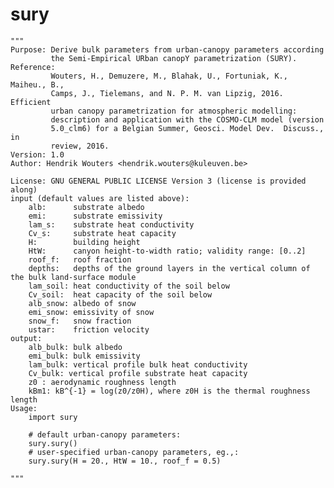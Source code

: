 # sury

    """
    Purpose: Derive bulk parameters from urban-canopy parameters according
             the Semi-Empirical URban canopY parametrization (SURY).  
    Reference:
             Wouters, H., Demuzere, M., Blahak, U., Fortuniak, K., Maiheu., B., 
             Camps, J., Tielemans, and N. P. M. van Lipzig, 2016.  Efficient
             urban canopy parametrization for atmospheric modelling:
             description and application with the COSMO-CLM model (version
             5.0_clm6) for a Belgian Summer, Geosci. Model Dev.  Discuss., in
             review, 2016.
    Version: 1.0
    Author: Hendrik Wouters <hendrik.wouters@kuleuven.be> 
                                                                              
    License: GNU GENERAL PUBLIC LICENSE Version 3 (license is provided along)
    input (default values are listed above):
        alb:      substrate albedo      
        emi:      substrate emissivity
        lam_s:    substrate heat conductivity
        Cv_s:     substrate heat capacity
        H:        building height
        HtW:      canyon height-to-width ratio; validity range: [0..2]
        roof_f:   roof fraction
        depths:   depths of the ground layers in the vertical column of the bulk land-surface module
        lam_soil: heat conductivity of the soil below
        Cv_soil:  heat capacity of the soil below
        alb_snow: albedo of snow
        emi_snow: emissivity of snow 
        snow_f:   snow fraction
        ustar:    friction velocity
    output:
        alb_bulk: bulk albedo
        emi_bulk: bulk emissivity
        lam_bulk: vertical profile bulk heat conductivity
        Cv_bulk: vertical profile substrate heat capacity
        z0 : aerodynamic roughness length
        kBm1: kB^{-1} = log(z0/z0H), where z0H is the thermal roughness length
    Usage:
        import sury
        
        # default urban-canopy parameters:
        sury.sury()
        # user-specified urban-canopy parameters, eg.,:
        sury.sury(H = 20., HtW = 10., roof_f = 0.5)
                                                                              
    """

